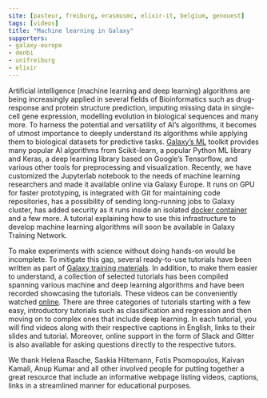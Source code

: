 ```yaml
---
site: [pasteur, freiburg, erasmusmc, elixir-it, belgium, genouest]
tags: [videos]
title: "Machine learning in Galaxy" 
supporters:
- galaxy-europe
- denbi
- unifreiburg
- elixir
---
```


Artificial intelligence (machine learning and deep learning) algorithms are being increasingly applied in several fields of Bioinformatics such as drug-response 
and protein structure prediction, imputing missing data in single-cell gene expression, modelling evolution in biological sequences and many more. To harness the potential and versatility of AI’s algorithms, it becomes of utmost importance to deeply understand its algorithms while applying them to biological datasets for predictive tasks. [Galaxy’s ML](https://doi.org/10.1371/journal.pcbi.1009014) toolkit provides many popular AI algorithms from Scikit-learn, a popular Python ML library and Keras, a deep learning library based on Google’s Tensorflow, and various other tools for preprocessing and visualization. Recently, we have customized the Jupyterlab notebook to the needs of machine learning researchers and made it available online via Galaxy Europe. It runs on GPU for faster prototyping, is integrated with Git for maintaining code repositories, has a possibility of sending long-running jobs to Galaxy cluster, has added security as it runs inside an isolated [docker container](https://github.com/anuprulez/ml-jupyter-notebook) and a few more. A tutorial explaining how to use this infrastructure to develop machine learning algorithms will soon be available in Galaxy Training Network.

To make experiments with science without doing hands-on would be incomplete. To mitigate this gap, several ready-to-use tutorials have been written as part of [Galaxy training materials](https://training.galaxyproject.org/). In addition, to make them easier to understand, a collection of selected tutorials has been compiled spanning various machine and deep learning algorithms and have been recorded showcasing the tutorials. These videos can be conveniently watched [online](https://gallantries.github.io/video-library/modules/machine-learning). There are three categories of tutorials starting with a few easy, introductory tutorials such as classification and regression and then moving on to complex ones that include deep learning. In each tutorial, you will find videos along with their respective captions in English, links to their slides and tutorial. Moreover, online support in the form of Slack and Gitter is also available for asking questions directly to the respective tutors.

We thank Helena Rasche, Saskia Hiltemann, Fotis Psomopoulos, Kaivan Kamali, Anup Kumar and all other involved people for putting together a great resource that include an informative webpage listing videos, captions, links in a streamlined manner for educational purposes.
